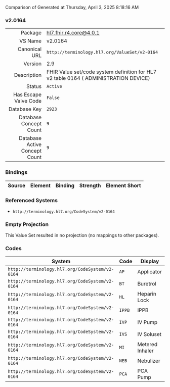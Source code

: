 Comparison of 
Generated at Thursday, April 3, 2025 8:18:16 AM

### v2.0164

|      |     |
| ---: | --- |
| Package | hl7.fhir.r4.core@4.0.1 |
| VS Name | v2.0164 |
| Canonical URL | `http://terminology.hl7.org/ValueSet/v2-0164` |
| Version | 2.9 |
| Description | FHIR Value set/code system definition for HL7 v2 table 0164 ( ADMINISTRATION DEVICE) |
| Status | `Active` |
| Has Escape Valve Code | `False` |
| Database Key | `2923` |
| Database Concept Count | `9` |
| Database Active Concept Count | `9` |
### Bindings

| Source | Element | Binding | Strength | Element Short |
| ------ | ------- | ------- | -------- | ------------- |

### Referenced Systems

* `http://terminology.hl7.org/CodeSystem/v2-0164`
### Empty Projection

This Value Set resulted in no projection (no mappings to other packages).

### Codes

| System | Code | Display |
| ------ | ---- | ------- |
| `http://terminology.hl7.org/CodeSystem/v2-0164` | `AP` | Applicator |
| `http://terminology.hl7.org/CodeSystem/v2-0164` | `BT` | Buretrol |
| `http://terminology.hl7.org/CodeSystem/v2-0164` | `HL` | Heparin Lock |
| `http://terminology.hl7.org/CodeSystem/v2-0164` | `IPPB` | IPPB |
| `http://terminology.hl7.org/CodeSystem/v2-0164` | `IVP` | IV Pump |
| `http://terminology.hl7.org/CodeSystem/v2-0164` | `IVS` | IV Soluset |
| `http://terminology.hl7.org/CodeSystem/v2-0164` | `MI` | Metered Inhaler |
| `http://terminology.hl7.org/CodeSystem/v2-0164` | `NEB` | Nebulizer |
| `http://terminology.hl7.org/CodeSystem/v2-0164` | `PCA` | PCA Pump |
